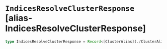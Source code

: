 # `IndicesResolveClusterResponse` [alias-IndicesResolveClusterResponse]
```typescript
type IndicesResolveClusterResponse = Record<[ClusterAlias](./ClusterAlias.md), [IndicesResolveClusterResolveClusterInfo](./IndicesResolveClusterResolveClusterInfo.md)>;
```
